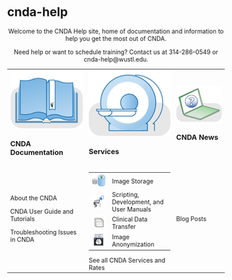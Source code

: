 # cnda-help
<p align=center>
Welcome to the CNDA Help site, home of documentation and information to help you get the most out of CNDA. 
</p>

<p align=center>
Need help or want to schedule training? Contact us at 314-286-0549 or cnda-help@wustl.edu.
</p>

<table>
 <tr>
  <td><img src="images/cnda-dev-docs.png"> <h3>CNDA Documentation</h3></td>
  <td><img src="images/cnda-services-scanner.png"><h3>Services</h3></td>
  <td><img src="images/cnda-user-help.png"><h3>CNDA News</h3></td>
 </tr>
 <tr>
  <td><p>About the CNDA</p>
      <p>CNDA User Guide and Tutorials</p>
      <p>Troubleshooting Issues in CNDA</p>
  </td>
  <td>
   <table>
    <tr>
     <td><img src="images/cnda-service-data-hosting.png"></td>
     <td>Image Storage</td>
    </tr>
    <tr>
     <td><img src="images/cnda-service-development.png"></td>
     <td>Scripting, Development, and User Manuals</td>
    </tr>
    <tr>
     <td><img src="images/cnda-service-clinical-data.png"></td>
     <td>Clinical Data Transfer</td>
    </tr>
    <tr>
     <td><img src="images/cnda-service-anonymization.png"></td>
     <td>Image Anonymization</td>
    </tr>
   </table>
   See all CNDA Services and Rates
  </td>
  <td>Blog Posts</td>
 </tr>



</table>
